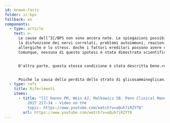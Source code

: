 ```yaml
---
id: known-facts
folder: ic-bps
fallback: en
components:
  - type: article
    text: >-
      Le cause dell’IC/BPS non sono ancora note. Le spiegazioni possibili sono
      la disfunzione dei nervi correlati, problemi autoimmuni, reazioni
      allergiche e lo stress. Anche i fattori ereditari possono avere un ruolo.
      Comunque, nessuna di queste ipotesi è stata dimostrata scientificamente.


      D'altra parte, questa stessa condizione è stata descritta bene.<sup>[1]</sup> I sintomi si manifestano a causa dello stato inadeguato della mucosa vescicale e della parte superiore dell'uretra. Lo strato mucoso superficiale sano della mucosa - che consiste in glicosamminoglicano o GAG - impedisce a sali, acidi e altri prodotti metabolici (essendo presenti nelle urine naturalmente) di entrare negli strati più profondi della parete della vescica e di irritare i recettori del dolore situati sotto la mucosa. In caso dell’IC/BPS, questo strato di GAG viene danneggiato e permette che composti sopra descritti raggiungano i recettori. Ciò provoca un'infiammazione sterile - in cui non sono presenti batteri - che può diffondersi anche agli strati più profondi della parete vescicale e conduce a una quantità accresciuta di mastociti. Queste cellule producono istamina, che aumenta il dolore. La costante irritazione aumenta il numero di recettori del dolore, il che peggiora i sintomi. Se l'infiammazione persiste durante vari anni, nel tessuto edematoso altri elementi del tessuto connettivo si accumulano, di modo che la parete vescicale perda le sue proprietà elastiche. Alla fine di questo processo, può svilupparsi una vescica allo stadio terminale (una vescica rigida con capacità molto bassa), il che è una condizione irreversibile. La parete spessa e rigida della vescica comprime lentamente gli ureteri e, di conseguenza, un’insufficienza renale può comparire.


      Poiché la causa della perdita dello strato di glicosamminoglicani (strato di GAG) è sconosciuta, è impossibile prevenire l’IC/BPS. Inoltre, non esiste una terapia disponibile che possa curare questa condizione per sempre. La diagnosi precoce e il trattamento adeguato possono fermare la progressione dell'IC/BPS.
  - type: refs
    title: Riferimenti
    items:
      - title: "[1] Hanno PM, Wein AJ, Malkowicz SB. Penn Clinical Manual of Urology
          2017 217–34 - Video on the
          topic: https://www.youtube.com/watch?v=aQuh7iRZYT8"
        url: https://www.youtube.com/watch?v=aQuh7iRZYT8
---
```

